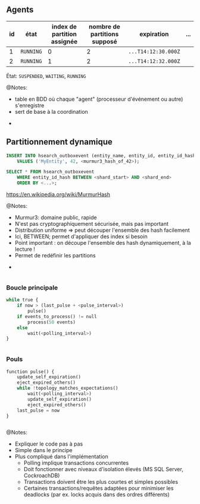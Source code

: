 ## Agents

| id | état      | index de partition assignée | nombre de partitions supposé | expiration          | ... |
|----|-----------|-----------------------------|------------------------------|---------------------|-----|
| 1  | `RUNNING` | 0                           | 2                            | `...T14:12:30.000Z` |     |
| 2  | `RUNNING` | 1                           | 2                            | `...T14:12:32.000Z` |     |

État: `SUSPENDED`, `WAITING`, `RUNNING`

@Notes:

* table en BDD où chaque "agent" (processeur d'événement ou autre) s'enregistre
* sert de base à la coordination

-

## Partitionnement dynamique

```sql
INSERT INTO hsearch_outboxevent (entity_name, entity_id, entity_id_hash)
    VALUES ('MyEntity', 42, <murmur3_hash_of_42>);
```

```sql
SELECT * FROM hsearch_outboxevent
    WHERE entity_id_hash BETWEEN <shard_start> AND <shard_end>
    ORDER BY <...>;
```

<https://en.wikipedia.org/wiki/MurmurHash>

@Notes:

* Murmur3: domaine public, rapide
* N'est pas cryptographiquement sécurisée, mais pas important
* Distribution uniforme => peut découper l'ensemble des hash facilement
* Ici, BETWEEN; permet d'appliquer des index si besoin
* Point important : on découpe l'ensemble des hash dynamiquement, à la lecture !
* Permet de redéfinir les partitions

-

<!-- .element: class="grid" -->

<div class="column">

### Boucle principale

```python
while true {
    if now > (last_pulse + <pulse_interval>)
        pulse()
    if events_to_process() != null
        process(50 events)
    else
        wait(<polling_interval>)
}
```

</div>
<div class="column fragment" data-fragment-index="2">

### Pouls

```python
function pulse() {
    update_self_expiration()
    eject_expired_others()
    while !topology_matches_expectations()
        wait(<polling_interval>)
        update_self_expiration()
        eject_expired_others()
    last_pulse = now
}
```

</div>

@Notes:

* Expliquer le code pas à pas
* Simple dans le principe
* Plus compliqué dans l'implémentation
  * Polling implique transactions concurrentes
  * Doit fonctionner avec niveaux d'isolation élevés (MS SQL Server, CockroachDB)
  * Transactions doivent être les plus courtes et simples possibles
  * Certaines transactions/requêtes adaptées pour minimiser les deadlocks (par ex. locks acquis dans des ordres différents)
